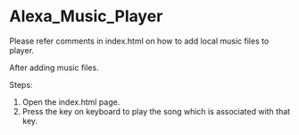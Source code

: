 # Alexa_Music_Player

Please refer comments in index.html on how to add local music files to player. 

After adding music files. 

Steps: 

1. Open the index.html page.
2. Press the key on keyboard to play the song which is associated with that key. 
